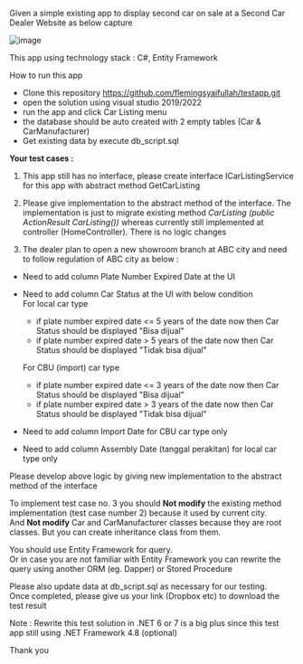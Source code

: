 Given a simple existing app to display second car on sale at a Second Car Dealer Website as below capture

![image](https://user-images.githubusercontent.com/44523673/216550250-27a4e44c-70be-4cfc-ae72-b34f823aa295.png)

This app using technology stack : C#, Entity Framework

How to run this app
- Clone this repository https://github.com/flemingsyaifullah/testapp.git
- open the solution using visual studio 2019/2022
- run the app and click Car Listing menu
- the database should be auto created with 2 empty tables (Car & CarManufacturer)
- Get existing data by execute db_script.sql

<b>Your test cases :</b>

1. This app still has no interface, please create interface ICarListingService for this app with abstract method GetCarListing

2. Please give implementation to the abstract method of the interface. 
The implementation is just to migrate existing method <i>CarListing (public ActionResult CarListing())</i> 
whereas currently still implemented at controller (HomeController). There is no logic changes

3. The dealer plan to open a new showroom branch at ABC city and need to follow regulation of ABC city as below :</br>
- Need to add column Plate Number Expired Date at the UI
- Need to add column Car Status at the UI with below condition</br>
  For local car type
  - if plate number expired date <= 5 years of the date now then Car Status should be displayed "Bisa dijual"
  - if plate number expired date > 5 years of the date now then Car Status should be displayed "Tidak bisa dijual" </br>
  
  For CBU (import) car type
  - if plate number expired date <= 3 years of the date now then Car Status should be displayed "Bisa dijual"
  - if plate number expired date > 3 years of the date now then Car Status should be displayed "Tidak bisa dijual"
- Need to add column Import Date for CBU car type only
- Need to add column Assembly Date (tanggal perakitan) for local car type only

Please develop above logic by giving new implementation to the abstract method of the interface
  
To implement test case no. 3 you should <b>Not modify</b> the existing method implementation (test case number 2) because it used by current city.</br> 
And <b>Not modify</b> Car and CarManufacturer classes because they are root classes. But you can create inheritance class from them.</br>

You should use Entity Framework for query.<br/>
Or in case you are not familiar with Entity Framework you can rewrite the query using another ORM (eg. Dapper) or Stored Procedure

Please also update data at db_script.sql as necessary for our testing.<br/>
Once completed, please give us your link (Dropbox etc) to download the test result

Note : Rewrite this test solution in .NET 6 or 7 is a big plus since this test app still using .NET Framework 4.8 (optional) 

Thank you
